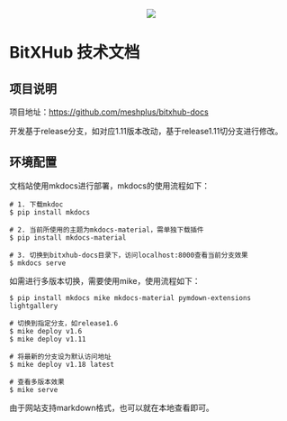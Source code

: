 <p align="center">
  <img src="https://raw.githubusercontent.com/meshplus/bitxhub/master/docs/logo.png" />
</p>

# BitXHub 技术文档

## 项目说明
项目地址：https://github.com/meshplus/bitxhub-docs

开发基于release分支，如对应1.11版本改动，基于release1.11切分支进行修改。

## 环境配置
文档站使用mkdocs进行部署，mkdocs的使用流程如下：

```shell
# 1. 下载mkdoc
$ pip install mkdocs

# 2. 当前所使用的主题为mkdocs-material，需单独下载插件
$ pip install mkdocs-material

# 3. 切换到bitxhub-docs目录下，访问localhost:8000查看当前分支效果
$ mkdocs serve
```

如需进行多版本切换，需要使用mike，使用流程如下：
```shell
$ pip install mkdocs mike mkdocs-material pymdown-extensions lightgallery

# 切换到指定分支，如release1.6
$ mike deploy v1.6
$ mike deploy v1.11

# 将最新的分支设为默认访问地址
$ mike deploy v1.18 latest

# 查看多版本效果
$ mike serve
```
由于网站支持markdown格式，也可以就在本地查看即可。